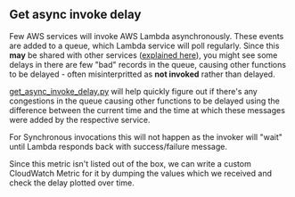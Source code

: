 ## Get async invoke delay

Few AWS services will invoke AWS Lambda asynchronously. These events are added to a queue, which Lambda service will poll regularly. Since this **may** be shared with other services ([explained here](https://youtu.be/QNnMpoD4RHM?t=1736)), you might see some delays in there are few "bad" records in the queue, causing other functions to be delayed - often misinterpritted as **not invoked** rather than delayed.

[get_async_invoke_delay.py](get_async_invoke_delay.py) will help quickly figure out if there's any congestions in the queue causing other functions to be delayed using the difference between the current time and the time at which these messages were added by the respective service.

For Synchronous invocations this will not happen as the invoker will "wait" until Lambda responds back with success/failure message.

Since this metric isn't listed out of the box, we can write a custom CloudWatch Metric for it by dumping the values which we received and check the delay plotted over time.
